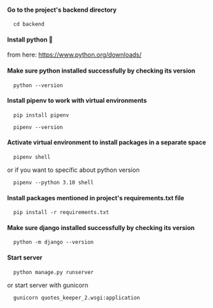 #### Go to the project's backend directory
```
  cd backend
```

#### Install python 🐍
from here: https://www.python.org/downloads/

#### Make sure python installed successfully by checking its version
```
  python --version
```

#### Install pipenv to work with virtual environments
```
  pip install pipenv
```
```
  pipenv --version
```

#### Activate virtual environment to install packages in a separate space
```
  pipenv shell
```
or if you want to specific about python version
```
  pipenv --python 3.10 shell
```

#### Install packages mentioned in project's requirements.txt file
```
  pip install -r requirements.txt
```

#### Make sure django installed successfully by checking its version
```
  python -m django --version
```

#### Start server
```
  python manage.py runserver
```
or start server with gunicorn
```
  gunicorn quotes_keeper_2.wsgi:application
```
